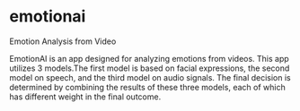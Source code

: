 # emotionai
 Emotion Analysis from Video

 EmotionAI is an app designed for analyzing emotions from videos. This app utilizes 3 models.The first model is based on facial expressions, the second model on speech, and the third model on audio signals. The final decision is determined by combining the results of these three models, each of which has different weight in the final outcome.
